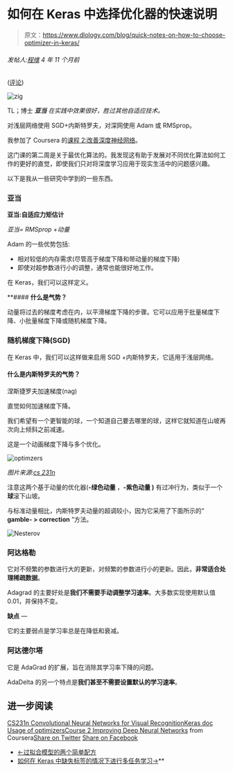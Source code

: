 # 如何在 Keras 中选择优化器的快速说明

> 原文：<https://www.dlology.com/blog/quick-notes-on-how-to-choose-optimizer-in-keras/>

###### 发帖人:[程维](/blog/author/Chengwei/) 4 年 11 个月前

([评论](/blog/quick-notes-on-how-to-choose-optimizer-in-keras/#disqus_thread))

![zig](img/18a8fb7ab59ff34cf63349c3aa93ba3f.png)

TL；博士 ***亚当*** *在实践中效果很好，胜过其他自适应技术。*

对浅层网络使用 SGD+内斯特罗夫，对深网使用 Adam 或 RMSprop。

我参加了 Coursera 的[课程 2:改善深度神经网络](https://www.coursera.org/learn/deep-neural-network/home/welcome)。

这门课的第二周是关于最优化算法的。我发现这有助于发展对不同优化算法如何工作的更好的直觉，即使我们只对将深度学习应用于现实生活中的问题感兴趣。

以下是我从一些研究中学到的一些东西。

### **亚当**

**亚当:自适应力矩估计**

*亚当= RMSprop +动量*

Adam 的一些优势包括:

*   相对较低的内存需求(尽管高于梯度下降和带动量的梯度下降)
*   即使对超参数进行小的调整，通常也能很好地工作。

在 Keras，我们可以这样定义。

 **#### **什么是气势？**

动量将过去的梯度考虑在内，以平滑梯度下降的步骤。它可以应用于批量梯度下降、小批量梯度下降或随机梯度下降。

### **随机梯度下降(SGD)**

在 Keras 中，我们可以这样做来启用 SGD +内斯特罗夫，它适用于浅层网络。

#### **什么是内斯特罗夫的气势？**

涅斯捷罗夫加速梯度(nag)

直觉如何加速梯度下降。

我们希望有一个更智能的球，一个知道自己要去哪里的球，这样它就知道在山坡再次向上倾斜之前减速。

这是一个动画梯度下降与多个优化。

![optimzers](img/c4d4839acdcfecd963bba8e5d1d94b94.png)

*图片来源:[cs 231n](https://cs231n.github.io/neural-networks-3/)*

注意这两个基于动量的优化器(**-绿色动量** ，**-紫色动量 )** 有过冲行为，类似于一个**球**滚下山坡。

与标准动量相比，内斯特罗夫动量的超调较小，因为它采用了下面所示的“ **gamble- > correction** ”方法。

![Nesterov](img/d576e8a71542d33cc5a97d2d75f017bc.png)

### 阿达格勒

它对不频繁的参数进行大的更新，对频繁的参数进行小的更新。因此，**非常适合处理稀疏数据**。

Adagrad 的主要好处是**我们不需要手动调整学习速率**。大多数实现使用默认值 0.01，并保持不变。

**缺点** —

它的主要弱点是学习率总是在降低和衰减。

### **阿达德尔塔**

它是 AdaGrad 的扩展，旨在消除其学习率下降的问题。

AdaDelta 的另一个特点是**我们甚至不需要设置默认的学习速率**。

## 进一步阅读

[CS231n Convolutional Neural Networks for Visual Recognition](https://cs231n.github.io/)[Keras doc Usage of optimizers](https://keras.io/optimizers/)[Course 2 Improving Deep Neural Networks](https://www.coursera.org/learn/deep-neural-network/home/welcome) from Coursera[Share on Twitter](https://twitter.com/intent/tweet?url=https%3A//www.dlology.com/blog/quick-notes-on-how-to-choose-optimizer-in-keras/&text=Quick%20Notes%20on%20How%20to%20choose%20Optimizer%20In%20Keras) [Share on Facebook](https://www.facebook.com/sharer/sharer.php?u=https://www.dlology.com/blog/quick-notes-on-how-to-choose-optimizer-in-keras/)

*   [←过拟合模型的两个简单配方](/blog/two-simple-recipes-for-over-fitted-model/)
*   [如何在 Keras 中缺失标签的情况下进行多任务学习→](/blog/how-to-multi-task-learning-with-missing-labels-in-keras/)**